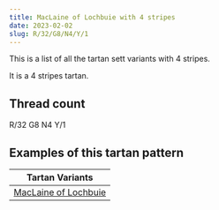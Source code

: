 ```yaml
---
title: MacLaine of Lochbuie with 4 stripes
date: 2023-02-02
slug: R/32/G8/N4/Y/1
---
```

This is a list of all the tartan sett variants with 4 stripes.

It is a 4 stripes tartan.


## Thread count
R/32 G8 N4 Y/1

## Examples of this tartan pattern

| Tartan Variants |
|---------------|
| [MacLaine of Lochbuie](/variants/r/32/g8/n4/y/1-g004c00-nd0d0d0-rc80000-yffc800)||

